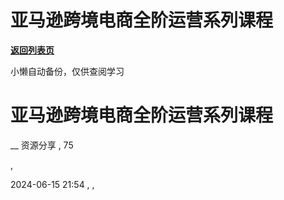 # 亚马逊跨境电商全阶运营系列课程

[**返回列表页**](/gzh/懒人手册)

小懒自动备份，仅供查阅学习

# 亚马逊跨境电商全阶运营系列课程

__ 资源分享 , 75

,

2024-06-15 21:54 , ,

